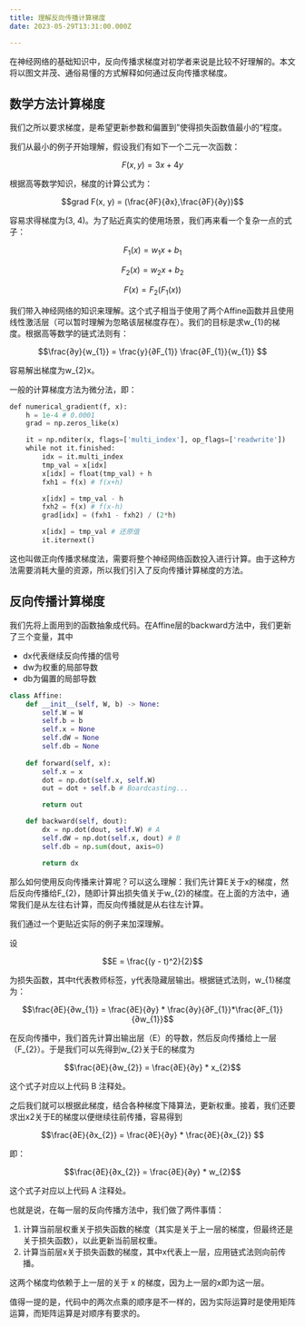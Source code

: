 ```yaml
---
title: 理解反向传播计算梯度
date: 2023-05-29T13:31:00.000Z

---
```



在神经网络的基础知识中，反向传播求梯度对初学者来说是比较不好理解的。本文将以图文并茂、通俗易懂的方式解释如何通过反向传播求梯度。

## 数学方法计算梯度

我们之所以要求梯度，是希望更新参数和偏置到”使得损失函数值最小的“程度。

我们从最小的例子开始理解，假设我们有如下一个二元一次函数：

$$F(x, y) = 3x + 4y$$

根据高等数学知识，梯度的计算公式为：

$$grad F(x, y) = (\frac{∂F}{∂x},\frac{∂F}{∂y})$$

容易求得梯度为(3, 4)。为了贴近真实的使用场景，我们再来看一个复杂一点的式子：

$$F_{1}(x) = w_{1}x + b_{1}$$

$$F_{2}(x) = w_{2}x + b_{2}$$

$$F(x) = F_{2}(F_{1}(x))$$

我们带入神经网络的知识来理解。这个式子相当于使用了两个Affine函数并且使用线性激活层（可以暂时理解为忽略该层梯度存在）。我们的目标是求w_{1}的梯度。根据高等数学的链式法则有：

$$\frac{∂y}{w_{1}} = \frac{y}{∂F_{1}} \frac{∂F_{1}}{w_{1}}  $$

容易解出梯度为w_{2}x。

一般的计算梯度方法为微分法，即：

```python
def numerical_gradient(f, x):
    h = 1e-4 # 0.0001
    grad = np.zeros_like(x)

    it = np.nditer(x, flags=['multi_index'], op_flags=['readwrite'])
    while not it.finished:
        idx = it.multi_index
        tmp_val = x[idx]
        x[idx] = float(tmp_val) + h
        fxh1 = f(x) # f(x+h)

        x[idx] = tmp_val - h
        fxh2 = f(x) # f(x-h)
        grad[idx] = (fxh1 - fxh2) / (2*h)

        x[idx] = tmp_val # 还原值
        it.iternext()
```

这也叫做正向传播求梯度法，需要将整个神经网络函数投入进行计算。由于这种方法需要消耗大量的资源，所以我们引入了反向传播计算梯度的方法。

## 反向传播计算梯度

我们先将上面用到的函数抽象成代码。在Affine层的backward方法中，我们更新了三个变量，其中
- dx代表继续反向传播的信号
- dw为权重的局部导数
- db为偏置的局部导数

```python
class Affine:
    def __init__(self, W, b) -> None:
        self.W = W
        self.b = b
        self.x = None
        self.dW = None
        self.db = None
    
    def forward(self, x):
        self.x = x
        dot = np.dot(self.x, self.W)
        out = dot + self.b # Boardcasting...

        return out

    def backward(self, dout):
        dx = np.dot(dout, self.W) # A
        self.dW = np.dot(self.x, dout) # B
        self.db = np.sum(dout, axis=0)

        return dx
```

那么如何使用反向传播来计算呢？可以这么理解：我们先计算E关于x的梯度，然后反向传播给F_{2}，随即计算出损失值关于w_{2}的梯度。在上面的方法中，通常我们是从左往右计算，而反向传播就是从右往左计算。

我们通过一个更贴近实际的例子来加深理解。

设

$$E = \frac{(y - t)^2}{2}$$

为损失函数，其中t代表教师标签，y代表隐藏层输出。根据链式法则，w_{1}梯度为：

$$\frac{∂E}{∂w_{1}} = \frac{∂E}{∂y} * \frac{∂y}{∂F_{1}}*\frac{∂F_{1}}{∂w_{1}}$$

在反向传播中，我们首先计算出输出层（E）的导数，然后反向传播给上一层（F_{2}）。于是我们可以先得到w_{2}关于E的梯度为 

$$\frac{∂E}{∂w_{2}} = \frac{∂E}{∂y} * x_{2}$$

这个式子对应以上代码 B 注释处。

之后我们就可以根据此梯度，结合各种梯度下降算法，更新权重。接着，我们还要求出x2关于E的梯度以便继续往前传播，容易得到

$$\frac{∂E}{∂x_{2}} = \frac{∂E}{∂y} * \frac{∂E}{∂x_{2}} $$

即：

$$\frac{∂E}{∂x_{2}} = \frac{∂E}{∂y} * w_{2}$$

这个式子对应以上代码 A 注释处。

也就是说，在每一层的反向传播方法中，我们做了两件事情：

1. 计算当前层权重关于损失函数的梯度（其实是关于上一层的梯度，但最终还是关于损失函数），以此更新当前层权重。
2. 计算当前层x关于损失函数的梯度，其中x代表上一层，应用链式法则向前传播。

这两个梯度均依赖于上一层的关于 x 的梯度，因为上一层的x即为这一层。

值得一提的是，代码中的两次点乘的顺序是不一样的，因为实际运算时是使用矩阵运算，而矩阵运算是对顺序有要求的。
